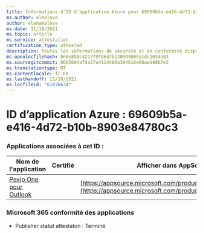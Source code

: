 ```yaml
---
title: Informations d’ID d’application Azure pour 69609b5a-e416-4d72-b10b-8903e84780c3
ms.author: elmalova
author: elenamalova
ms.date: 11/18/2021
ms.topic: article
ms.service: attestation
certification_type: attested
description: Toutes les informations de sécurité et de conformité disponibles pour 69609b5a-e416-4d72-b10b-8903e84780c3.
ms.openlocfilehash: 0e6e850c421779f0647b120909005a1dc1034a83
ms.sourcegitcommit: 8695694a7da27a4114480a394616e66ae180b7e3
ms.translationtype: MT
ms.contentlocale: fr-FR
ms.lasthandoff: 11/18/2021
ms.locfileid: "61076634"
---
```

# <a name="azure-app-id-69609b5a-e416-4d72-b10b-8903e84780c3"></a>ID d’application Azure : 69609b5a-e416-4d72-b10b-8903e84780c3


### <a name="apps-associated-with-this-id"></a>Applications associées à cet ID :
| **Nom de l'application** | **Certifié** | **Afficher dans AppSource** |
|--------------|---------------|-----------------------|
| [Pexip One pour Outlook](https://docs.microsoft.com/microsoft-365-app-certification/forward/WA200003137) |  | [https://appsource.microsoft.com/product/office/WA200003137](https://appsource.microsoft.com/product/office/WA200003137) |

### <a name="microsoft-365-app-compliance-status"></a>Microsoft 365 conformité des applications
- Publisher statut attestaton : Terminé
